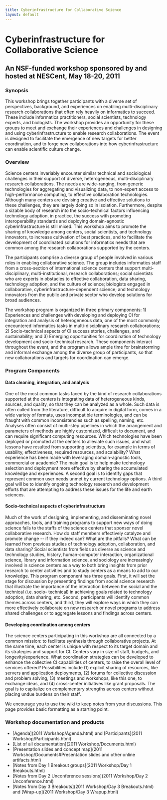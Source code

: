 ```yaml
---
title: Cyberinfrastructure for Collaborative Science
layout: default
---
```


# Cyberinfrastructure for Collaborative Science
## An NSF-funded workshop sponsored by and hosted at NESCent, May 18-20, 2011
### Synopsis 

This workshop brings together participants with a diverse set of perspectives, background, and experiences on enabling multi-disciplinary research collaborations that often rely heavily on informatics to succeed.  These include informatics practitioners, social scientists, technology experts, and biologists.  The workshop provides an opportunity for these groups to meet and exchange their experiences and challenges in designing and using cyberinfrastructure to enable research collaborations. The event is designed to facilitate the emergence of new targets for better coordination, and to forge new collaborations into how cyberinfrastructure can enable scientific culture change.

### Overview 

Science centers invariably encounter similar technical and sociological challenges in their support of diverse, heterogeneous, multi-disciplinary research collaborations. The needs are wide-ranging, from generic technologies for aggregating and visualizing data, to non-expert access to high-performance computing, to effective collaboration technologies.  Although many centers are devising creative and effective solutions to these challenges, they are largely doing so in isolation.  Furthermore, despite a sizable body of research into the socio-technical factors influencing technology adoption, in practice, the success with promoting interoperability standards and deploying domain-agnostic cyberinfrastructure is still mixed.  This workshop aims to promote the sharing of knowledge among centers, social scientists, and technology innovators, to increase cultivation of best practices, and to facilitate the development of coordinated solutions for informatics needs that are common among the research collaborations supported by the centers. 

The participants comprise a diverse group of people involved in various roles in enabling collaborative science. The group includes informatics staff from a cross-section of international science centers that support multi-disciplinary, multi-institutional, research collaborations; social scientists who are experts in obstacles to effective collaboration, data sharing, technology adoption, and the culture of science; biologists engaged in collaborative, cyberinfrastructure-dependent science; and technology innovators from the public and private sector who develop solutions for broad audiences.

The workshop program is organized in three primary components: 1) Experiences and challenges with developing and deploying CI for integration and analysis of heterogeneous data, one of the most commonly encountered informatics tasks in multi-disciplinary research collaborations; 2) Socio-technical aspects of CI success stories, challenges, and sustainability; and 3) Emerging opportunities for coordination of technology development and socio-technical research. These components interact throughout the event, and the program allows ample time for brainstorming and informal exchange among the diverse group of participants, so that new collaborations and targets for coordination can emerge.

### Program Components

#### Data cleaning, integration, and analysis 

One of the most common tasks faced by the kind of research collaborations supported at the centers is integrating data of heterogeneous kinds, sources, and quality, so that they can be analyzed as a whole. Such data is often culled from the literature, difficult to acquire in digital form, comes in a wide variety of formats, uses incompatible terminologies, and can be fraught with common inconsistencies such as spelling, naming, etc.  Analyses often consist of multi-step pipelines in which the arrangement and parameters of methods are highly customized, difficult to document, and can require significant computing resources. Which technologies have been deployed or promoted at the centers to alleviate such issues, and what lessons have resulted from supporting scientists, for example in terms of usability, effectiveness, required resources, and scalability? What experience has been made with leveraging domain-agnostic tools, commercial or academic? The main goal is to help make technology selection and deployment more effective by sharing the accumulated knowledge and experiences. A second goal is to identify gaps that represent common user needs unmet by current technology options. A third goal will be to identify ongoing technology research and development efforts that are attempting to address these issues for the life and earth sciences.

#### Socio-technical aspects of cyberinfrastructure

Much of the work of designing, implementing, and disseminating novel approaches, tools, and training programs to support new ways of doing science falls to the staffs of the science centers that sponsor novel collaborative research. How do staff members effectively catalyze and promote change -- if they indeed can? What are the pitfalls? What can be learned from previous studies of technology adoption, collaboration, and data sharing? Social scientists from fields as diverse as science and technology studies, history, human-computer interaction, organizational science, library and information science, and sociology are increasingly involved in science centers as a way to both bring insights from prior research to center activities and to study centers as a means to add to our knowledge. This program component has three goals. First, it will set the stage for discussion by presenting findings from social science research that illustrate the importance of the interaction between the social and the technical (i.e. socio- technical) in achieving goals related to technology adoption, data sharing, etc. Second, participants will identify common themes across centers, and third, they will explore  ways in which they can more effectively collaborate on new research or novel programs to address shared challenges or to aggregate lessons and findings across centers.

#### Developing coordination among centers 

The science centers participating in this workshop are all connected by a common mission: to facilitate synthesis through collaborative projects.  At the same time, each center is unique with respect to its target domain and its strategies and support for CI.  Centers vary in size of staff, budgets, and longevity/experience.  What coordination strategies can be developed to enhance the collective CI capabilities of centers, to raise the overall level of services offered?  Possibilities include (1) explicit sharing of resources, like servers and application deployments, (2) forums for collective discussion and problem solving, (3) meetings and workshops, like this one, to exchange ideas, and (4) cross-center initiatives like grant proposals.  The goal is to capitalize on complementary strengths across centers without placing undue burdens on their staff.

We encourage you to use the wiki to keep notes from your discussions. This page provides basic formatting as a starting point. 

### Workshop documentation and products 

* [Agenda](2011 Workshop/Agenda.html) and [Participants](2011 Workshop/Participants.html)
* [List of all documentation](2011 Workshop/Documents.html)
* [Presentation slides and concept map](2011 Workshop/Documents#Presentation slides and other online artifacts.html)
* [Notes from Day 1 Breakout groups](2011 Workshop/Day 1 Breakouts.html)
* [Notes from Day 2 Unconference sessions](2011 Workshop/Day 2 Unconference.html)
* [Notes from Day 3 Breakouts](2011 Workshop/Day 3 Breakouts.html) and [Wrap-up](2011 Workshop/Day 3 Wrapup.html)

